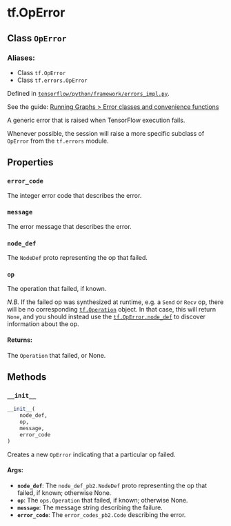 <div itemscope itemtype="http://developers.google.com/ReferenceObject">
<meta itemprop="name" content="tf.OpError" />
<meta itemprop="property" content="error_code"/>
<meta itemprop="property" content="message"/>
<meta itemprop="property" content="node_def"/>
<meta itemprop="property" content="op"/>
<meta itemprop="property" content="__init__"/>
</div>

# tf.OpError

## Class `OpError`



### Aliases:

* Class `tf.OpError`
* Class `tf.errors.OpError`



Defined in [`tensorflow/python/framework/errors_impl.py`](https://www.tensorflow.org/code/tensorflow/python/framework/errors_impl.py).

See the guide: [Running Graphs > Error classes and convenience functions](../../../api_guides/python/client.md#Error_classes_and_convenience_functions)

A generic error that is raised when TensorFlow execution fails.

Whenever possible, the session will raise a more specific subclass
of `OpError` from the `tf.errors` module.

## Properties

<h3 id="error_code"><code>error_code</code></h3>

The integer error code that describes the error.

<h3 id="message"><code>message</code></h3>

The error message that describes the error.

<h3 id="node_def"><code>node_def</code></h3>

The `NodeDef` proto representing the op that failed.

<h3 id="op"><code>op</code></h3>

The operation that failed, if known.

*N.B.* If the failed op was synthesized at runtime, e.g. a `Send`
or `Recv` op, there will be no corresponding
[`tf.Operation`](../tf/Operation.md)
object.  In that case, this will return `None`, and you should
instead use the [`tf.OpError.node_def`](../tf/OpError.md#node_def) to
discover information about the op.

#### Returns:

The `Operation` that failed, or None.



## Methods

<h3 id="__init__"><code>__init__</code></h3>

``` python
__init__(
    node_def,
    op,
    message,
    error_code
)
```

Creates a new `OpError` indicating that a particular op failed.

#### Args:

* <b>`node_def`</b>: The `node_def_pb2.NodeDef` proto representing the op that
    failed, if known; otherwise None.
* <b>`op`</b>: The `ops.Operation` that failed, if known; otherwise None.
* <b>`message`</b>: The message string describing the failure.
* <b>`error_code`</b>: The `error_codes_pb2.Code` describing the error.



